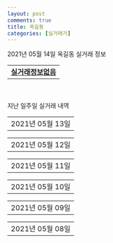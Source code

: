 ```yaml
---
layout: post
comments: true
title: 옥길동
categories: [실거래가]
---
```


2021년 05월 14일 옥길동 실거래 정보

<table>
  <tr>
    <td colspan="4" style="font-weight: bold;"><a href="https://search.naver.com/search.naver?query=실거래정보없음">실거래정보없음</a></td>
  </tr>
    
</table>
    
<div style="margin-top: 50px; margin-bottom: 13px">지난 일주일 실거래 내역</div>

  <table style="width: 100%; margin-bottom: 1px">
      <tr class="header">
        <td>2021년 05월 13일</td>
      </tr>
      <tr class="child" style="display: none">
        <td>
            
        <table>
          <tr>
            <td colspan="4" style="font-weight: bold;"><a href="https://search.naver.com/search.naver?query=옥길브리즈힐">옥길브리즈힐</a></td>
          </tr>

          <tr>
            <td>매매</td>
            <td>7층</td>
            <td>84.91㎡</td>
            <td>계약일 2021-04-30</td>
          </tr>
          <tr>
            <td colspan="4">74,000<br>기존최고가 74,000</td>
          </tr>
    
        </table>
    
        </td>
      </tr>
  </table>
    
  <table style="width: 100%; margin-bottom: 1px">
      <tr class="header">
        <td>2021년 05월 12일</td>
      </tr>
      <tr class="child" style="display: none">
        <td>
            
        <table>
          <tr>
            <td colspan="4" style="font-weight: bold;"><a href="https://search.naver.com/search.naver?query=부천옥길엘에이치1단지">부천옥길엘에이치1단지</a></td>
          </tr>

          <tr>
            <td>월세</td>
            <td>9층</td>
            <td>46.76㎡</td>
            <td>계약일 2021-05-11</td>
          </tr>
          <tr>
            <td colspan="4">28 (3,721)</td>
          </tr>
    
          <tr>
            <td>월세</td>
            <td>7층</td>
            <td>36.07㎡</td>
            <td>계약일 2021-05-11</td>
          </tr>
          <tr>
            <td colspan="4">21 (1,683)</td>
          </tr>
    
          <tr>
            <td>월세</td>
            <td>7층</td>
            <td>36.07㎡</td>
            <td>계약일 2021-05-11</td>
          </tr>
          <tr>
            <td colspan="4">21 (1,683)</td>
          </tr>
    
          <tr>
            <td>월세</td>
            <td>4층</td>
            <td>36.07㎡</td>
            <td>계약일 2021-05-11</td>
          </tr>
          <tr>
            <td colspan="4">21 (1,683)</td>
          </tr>
    
        </table>
        <table style="margin-top: 5px">
          <tr>
            <td colspan="4" style="font-weight: bold;"><a href="https://search.naver.com/search.naver?query=부천옥길엘에이치8단지">부천옥길엘에이치8단지</a></td>
          </tr>
    
          <tr>
            <td>월세</td>
            <td>17층</td>
            <td>26.24㎡</td>
            <td>계약일 2021-05-11</td>
          </tr>
          <tr>
            <td colspan="4">15 (3,368)</td>
          </tr>
    
        </table>
    
        </td>
      </tr>
  </table>
    
  <table style="width: 100%; margin-bottom: 1px">
      <tr class="header">
        <td>2021년 05월 11일</td>
      </tr>
      <tr class="child" style="display: none">
        <td>
            
        <table>
          <tr>
            <td colspan="4" style="font-weight: bold;"><a href="https://search.naver.com/search.naver?query=옥길브리즈힐">옥길브리즈힐</a></td>
          </tr>

          <tr>
            <td>매매</td>
            <td>10층</td>
            <td>84.91㎡</td>
            <td>계약일 2021-04-28</td>
          </tr>
          <tr>
            <td colspan="4">72,500<br>기존최고가 75,500</td>
          </tr>
    
        </table>
        <table style="margin-top: 5px">
          <tr>
            <td colspan="4" style="font-weight: bold;"><a href="https://search.naver.com/search.naver?query=옥길센트리뷰">옥길센트리뷰</a></td>
          </tr>
    
          <tr>
            <td>매매</td>
            <td>7층</td>
            <td>74.49㎡</td>
            <td>계약일 2021-05-02</td>
          </tr>
          <tr>
            <td colspan="4">69,800<br>기존최고가 69,800</td>
          </tr>
    
          <tr>
            <td>매매</td>
            <td>3층</td>
            <td>74.49㎡</td>
            <td>계약일 2021-05-01</td>
          </tr>
          <tr>
            <td colspan="4">68,500<br>기존최고가 68,500</td>
          </tr>
    
        </table>
        <table style="margin-top: 5px">
          <tr>
            <td colspan="4" style="font-weight: bold;"><a href="https://search.naver.com/search.naver?query=한신더휴 제이드카운티1단지">한신더휴 제이드카운티1단지</a></td>
          </tr>
    
          <tr>
            <td>매매</td>
            <td>2층</td>
            <td>97.97㎡</td>
            <td>계약일 2021-04-30</td>
          </tr>
          <tr>
            <td colspan="4">88,700<br>기존최고가 88,700</td>
          </tr>
    
        </table>
        <table style="margin-top: 5px">
          <tr>
            <td colspan="4" style="font-weight: bold;"><a href="https://search.naver.com/search.naver?query=옥길센트리뷰">옥길센트리뷰</a></td>
          </tr>
    
          <tr>
            <td>전세</td>
            <td>22층</td>
            <td>84.8㎡</td>
            <td>계약일 2021-03-06</td>
          </tr>
          <tr>
            <td colspan="4">50,000</td>
          </tr>
    
        </table>
    
        </td>
      </tr>
  </table>
    
  <table style="width: 100%; margin-bottom: 1px">
      <tr class="header">
        <td>2021년 05월 10일</td>
      </tr>
      <tr class="child" style="display: none">
        <td>
            
        <table>
          <tr>
            <td colspan="4" style="font-weight: bold;"><a href="https://search.naver.com/search.naver?query=실거래정보없음">실거래정보없음</a></td>
          </tr>

        </table>
    
        </td>
      </tr>
  </table>
    
  <table style="width: 100%; margin-bottom: 1px">
      <tr class="header">
        <td>2021년 05월 09일</td>
      </tr>
      <tr class="child" style="display: none">
        <td>
            
        <table>
          <tr>
            <td colspan="4" style="font-weight: bold;"><a href="https://search.naver.com/search.naver?query=실거래정보없음">실거래정보없음</a></td>
          </tr>

        </table>
    
        </td>
      </tr>
  </table>
    
  <table style="width: 100%; margin-bottom: 1px">
      <tr class="header">
        <td>2021년 05월 08일</td>
      </tr>
      <tr class="child" style="display: none">
        <td>
            
        <table>
          <tr>
            <td colspan="4" style="font-weight: bold;"><a href="https://search.naver.com/search.naver?query=옥길브리즈힐">옥길브리즈힐</a></td>
          </tr>

          <tr>
            <td>매매</td>
            <td>12층</td>
            <td>84.37㎡</td>
            <td>계약일 2021-04-27</td>
          </tr>
          <tr>
            <td colspan="4">74,000<br>기존최고가 74,000</td>
          </tr>
    
          <tr>
            <td>월세</td>
            <td>18층</td>
            <td>84.37㎡</td>
            <td>계약일 2021-03-08</td>
          </tr>
          <tr>
            <td colspan="4">130 (4,000)</td>
          </tr>
    
        </table>
    
        </td>
      </tr>
  </table>
    

